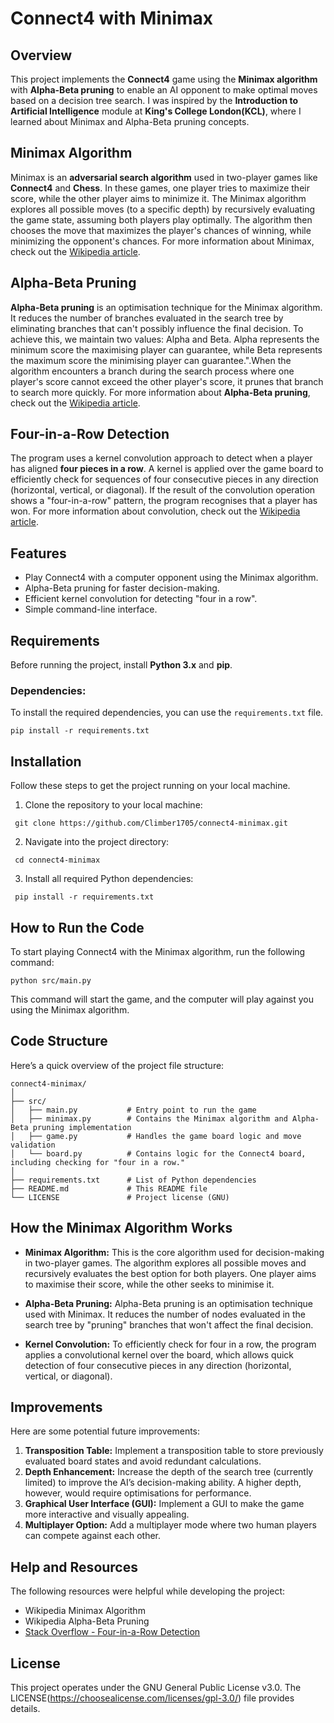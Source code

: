 
# Connect4 with Minimax
## Overview
This project implements the **Connect4** game using the **Minimax algorithm** with **Alpha-Beta pruning** to enable an AI opponent to make optimal moves based on a decision tree search. I was inspired by the **Introduction to Artificial Intelligence** module at **King's College London(KCL)**, where I learned about Minimax and Alpha-Beta pruning concepts.

## Minimax Algorithm
Minimax is an **adversarial search algorithm** used in two-player games like **Connect4** and **Chess**. In these games, one player tries to maximize their score, while the other player aims to minimize it. The Minimax algorithm explores all possible moves (to a specific depth) by recursively evaluating the game state, assuming both players play optimally. The algorithm then chooses the move that maximizes the player's chances of winning, while minimizing the opponent's chances.
For more information about Minimax, check out the [Wikipedia article](https://en.wikipedia.org/wiki/Minimax).

## Alpha-Beta Pruning
**Alpha-Beta pruning** is an optimisation technique for the Minimax algorithm. It reduces the number of branches evaluated in the search tree by eliminating branches that can't possibly influence the final decision. To achieve this, we maintain two values: Alpha and Beta. Alpha represents the minimum score the maximising player can guarantee, while Beta represents the maximum score the minimising player can guarantee.".When the algorithm encounters a branch during the search process where one player's score cannot exceed the other player's score, it prunes that branch to search more quickly.
For more information about **Alpha-Beta pruning**, check out the [Wikipedia article](https://en.wikipedia.org/wiki/Alpha%E2%80%93beta_pruning).

## Four-in-a-Row Detection
The program uses a kernel convolution approach to detect when a player has aligned **four pieces in a row**. A kernel is applied over the game board to efficiently check for sequences of four consecutive pieces in any direction (horizontal, vertical, or diagonal). If the result of the convolution operation shows a "four-in-a-row" pattern, the program recognises that a player has won.
For more information about convolution, check out the [Wikipedia article](https://en.wikipedia.org/wiki/Kernel_(image_processing)).

## Features
- Play Connect4 with a computer opponent using the Minimax algorithm.
- Alpha-Beta pruning for faster decision-making.
- Efficient kernel convolution for detecting "four in a row".
- Simple command-line interface.

## Requirements
Before running the project, install **Python 3.x** and **pip**.
### Dependencies:
To install the required dependencies, you can use the `requirements.txt` file.
```
pip install -r requirements.txt
```

## Installation
Follow these steps to get the project running on your local machine.
1. Clone the repository to your local machine:
```
 git clone https://github.com/Climber1705/connect4-minimax.git
```
2. Navigate into the project directory:
```
 cd connect4-minimax
```
3. Install all required Python dependencies:
```
 pip install -r requirements.txt
```
## How to Run the Code
To start playing Connect4 with the Minimax algorithm, run the following command:
```
python src/main.py
```
This command will start the game, and the computer will play against you using the Minimax algorithm.

## Code Structure
Here’s a quick overview of the project file structure:
```
connect4-minimax/
│
├── src/
│   ├── main.py           # Entry point to run the game
│   ├── minimax.py        # Contains the Minimax algorithm and Alpha-Beta pruning implementation
│   ├── game.py           # Handles the game board logic and move validation
│   └── board.py          # Contains logic for the Connect4 board, including checking for "four in a row."
│
├── requirements.txt      # List of Python dependencies
├── README.md             # This README file
└── LICENSE               # Project license (GNU)
```
## How the Minimax Algorithm Works
- **Minimax Algorithm:** This is the core algorithm used for decision-making in two-player games. The algorithm explores all possible moves and recursively evaluates the best option for both players. One player aims to maximise their score, while the other seeks to minimise it.

- **Alpha-Beta Pruning:** Alpha-Beta pruning is an optimisation technique used with Minimax. It reduces the number of nodes evaluated in the search tree by "pruning" branches that won't affect the final decision.

- **Kernel Convolution:** To efficiently check for four in a row, the program applies a convolutional kernel over the board, which allows quick detection of four consecutive pieces in any direction (horizontal, vertical, or diagonal).

## Improvements
Here are some potential future improvements:
1. **Transposition Table:** Implement a transposition table to store previously evaluated board states and avoid redundant calculations.
2. **Depth Enhancement:** Increase the depth of the search tree (currently limited) to improve the AI’s decision-making ability. A higher depth, however, would require optimisations for performance.
3. **Graphical User Interface (GUI):** Implement a GUI to make the game more interactive and visually appealing.
4. **Multiplayer Option:** Add a multiplayer mode where two human players can compete against each other.

## Help and Resources
The following resources were helpful while developing the project:
- Wikipedia Minimax Algorithm
- Wikipedia Alpha-Beta Pruning
- [Stack Overflow - Four-in-a-Row Detection](https://stackoverflow.com/questions/29949169/how-to-implement-the-function-that-checks-for-horizontal-vertical-and-diagonal)

## License
This project operates under the GNU General Public License v3.0. The LICENSE(https://choosealicense.com/licenses/gpl-3.0/) file provides details.
